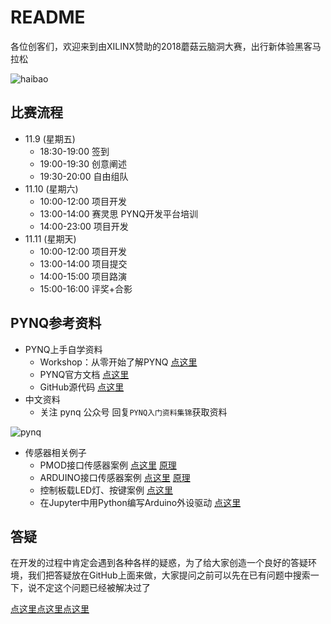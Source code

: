 # README

各位创客们，欢迎来到由XILINX赞助的2018蘑菇云脑洞大赛，出行新体验黑客马拉松 

![haibao](haibao.jpg)

## 比赛流程

-	11.9 (星期五)
	-	18:30-19:00   签到  
	-	19:00-19:30   创意阐述   
	-	19:30-20:00   自由组队   
-	11.10 (星期六)
	-	10:00-12:00   项目开发 
	-	13:00-14:00   赛灵思 PYNQ开发平台培训
	-	14:00-23:00   项目开发
-	11.11 (星期天)
	-	10:00-12:00   项目开发
	-	13:00-14:00   项目提交 
	-	14:00-15:00   项目路演  
	-	15:00-16:00   评奖+合影

## PYNQ参考资料
-	PYNQ上手自学资料
	-	Workshop：从零开始了解PYNQ [点这里](https://github.com/Xilinx/PYNQ_Workshop)
	-	PYNQ官方文档 [点这里](https://pynq.readthedocs.io)
	-	GitHub源代码 [点这里](https://github.com/Xilinx/PYNQ/)
-	中文资料
	-	关注 pynq 公众号 回复`PYNQ入门资料集锦`获取资料

![pynq](qrcode2.jpg)
-	传感器相关例子
	-	PMOD接口传感器案例 [点这里](https://github.com/Xilinx/PYNQ/tree/master/boards/Pynq-Z1/base/notebooks/pmod) [原理](https://pynq.readthedocs.io/en/v2.3/pynq_libraries/pmod.html)
	-	ARDUINO接口传感器案例 [点这里](https://github.com/Xilinx/PYNQ/tree/master/boards/Pynq-Z1/base/notebooks/arduino) [原理](https://pynq.readthedocs.io/en/v2.3/pynq_libraries/arduino.html)
	-	控制板载LED灯、按键案例 [点这里](https://github.com/Xilinx/PYNQ/tree/master/boards/Pynq-Z1/base/notebooks/board)
	-	在Jupyter中用Python编写Arduino外设驱动 [点这里](https://github.com/Xilinx/PYNQ/blob/master/boards/Pynq-Z1/base/notebooks/microblaze/microblaze_python_libraries.ipynb)

## 答疑
在开发的过程中肯定会遇到各种各样的疑惑，为了给大家创造一个良好的答疑环境，我们把答疑放在GitHub上面来做，大家提问之前可以先在已有问题中搜索一下，说不定这个问题已经被解决过了

[点这里点这里点这里](https://github.com/MushroomHackathon2018/README/issues/new)
